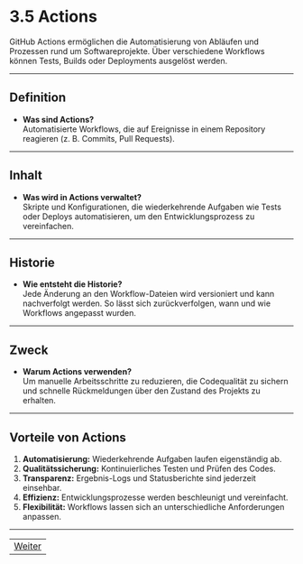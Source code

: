 # 3.5 Actions

GitHub Actions ermöglichen die Automatisierung von Abläufen und Prozessen rund um Softwareprojekte. Über verschiedene Workflows können Tests, Builds oder Deployments ausgelöst werden.

---

## Definition

- **Was sind Actions?**  
Automatisierte Workflows, die auf Ereignisse in einem Repository reagieren (z. B. Commits, Pull Requests).

---

## Inhalt

- **Was wird in Actions verwaltet?**  
Skripte und Konfigurationen, die wiederkehrende Aufgaben wie Tests oder Deploys automatisieren, um den Entwicklungsprozess zu vereinfachen.

---

## Historie

- **Wie entsteht die Historie?**  
Jede Änderung an den Workflow-Dateien wird versioniert und kann nachverfolgt werden. So lässt sich zurückverfolgen, wann und wie Workflows angepasst wurden.

---

## Zweck

- **Warum Actions verwenden?**  
Um manuelle Arbeitsschritte zu reduzieren, die Codequalität zu sichern und schnelle Rückmeldungen über den Zustand des Projekts zu erhalten.

---

## Vorteile von Actions

1. **Automatisierung:** Wiederkehrende Aufgaben laufen eigenständig ab.  
2. **Qualitätssicherung:** Kontinuierliches Testen und Prüfen des Codes.  
3. **Transparenz:** Ergebnis-Logs und Statusberichte sind jederzeit einsehbar.  
4. **Effizienz:** Entwicklungsprozesse werden beschleunigt und vereinfacht.  
5. **Flexibilität:** Workflows lassen sich an unterschiedliche Anforderungen anpassen.

---

| |
| --- |
| [Weiter](/docs/3/6/README.md) |
